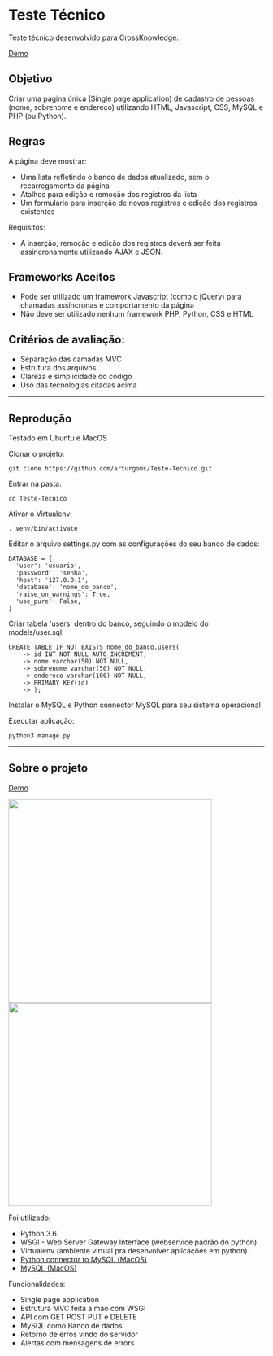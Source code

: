 # Teste Técnico
Teste técnico desenvolvido para CrossKnowledge.

[Demo](http://demo.arturgomes.com.br)

## Objetivo
Criar uma página única (Single page application) de cadastro de pessoas (nome, sobrenome e endereço) utilizando HTML, Javascript, CSS, MySQL e PHP (ou Python).

## Regras
A página deve mostrar:
- Uma lista refletindo o banco de dados atualizado, sem o recarregamento da página
- Atalhos para edição e remoção dos registros da lista
- Um formulário para inserção de novos registros e edição dos registros existentes

Requisitos:
- A inserção, remoção e edição dos registros deverá ser feita assincronamente utilizando AJAX e JSON.

## Frameworks Aceitos
- Pode ser utilizado um framework Javascript (como o jQuery) para chamadas assíncronas e comportamento da página
- Não deve ser utilizado nenhum framework PHP, Python, CSS e HTML

## Critérios de avaliação:
- Separação das camadas MVC
- Estrutura dos arquivos
- Clareza e simplicidade do código
- Uso das tecnologias citadas acima

---

## Reprodução
Testado em Ubuntu e MacOS

Clonar o projeto:
```
git clone https://github.com/arturgoms/Teste-Tecnico.git
```

Entrar na pasta:
```
cd Teste-Tecnico
```

Ativar o Virtualenv:
```
. venv/bin/activate
```

Editar o arquivo settings.py com as configurações do seu banco de dados:
```
DATABASE = {
  'user': 'usuario',
  'password': 'senha',
  'host': '127.0.0.1',
  'database': 'nome_do_banco',
  'raise_on_warnings': True,
  'use_pure': False,
}
```

Criar tabela 'users' dentro do banco, seguindo o modelo do models/user.sql:
```
CREATE TABLE IF NOT EXISTS nome_do_banco.users(                            
    -> id INT NOT NULL AUTO_INCREMENT,
    -> nome varchar(50) NOT NULL, 
    -> sobrenome varchar(50) NOT NULL, 
    -> endereco varchar(100) NOT NULL,
    -> PRIMARY KEY(id)
    -> );
```

Instalar o MySQL e Python connector MySQL para seu sistema operacional

Executar aplicação:
```
python3 manage.py
```

---

## Sobre o projeto
[Demo](http://demo.arturgomes.com.br)

<img src="https://preview.ibb.co/kzgzux/Screen_Shot_2018_04_08_at_00_09_02.png" width="400"><img src="https://preview.ibb.co/dAVESH/Screen_Shot_2018_04_08_at_00_09_16.png" width="400">

Foi utilizado:

- Python 3.6
- WSGI - Web Server Gateway Interface (webservice padrão do python)
- Virtualenv (ambiente virtual pra desenvolver aplicações em python).
- [Python connector to MySQL (MacOS)](https://dev.mysql.com/downloads/file/?id=472642)
- [MySQL (MacOS)](https://dev.mysql.com/downloads/file/?id=475582)

Funcionalidades:

- Single page application
- Estrutura MVC feita a mão com WSGI
- API com GET POST PUT e DELETE
- MySQL como Banco de dados        
- Retorno de erros vindo do servidor
- Alertas com mensagens de errors
